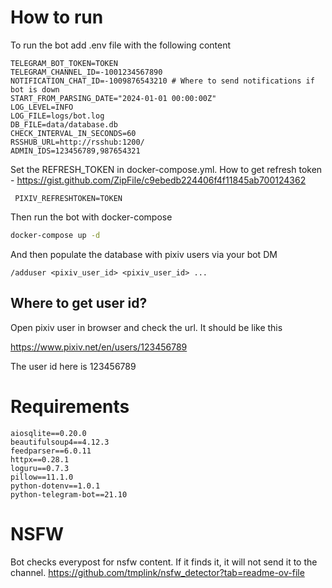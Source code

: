 # How to run

To run the bot add .env file with the following content

```
TELEGRAM_BOT_TOKEN=TOKEN
TELEGRAM_CHANNEL_ID=-1001234567890
NOTIFICATION_CHAT_ID=-1009876543210 # Where to send notifications if bot is down
START_FROM_PARSING_DATE="2024-01-01 00:00:00Z"
LOG_LEVEL=INFO
LOG_FILE=logs/bot.log
DB_FILE=data/database.db
CHECK_INTERVAL_IN_SECONDS=60
RSSHUB_URL=http://rsshub:1200/
ADMIN_IDS=123456789,987654321
```
Set the REFRESH_TOKEN in docker-compose.yml. How to get refresh token - https://gist.github.com/ZipFile/c9ebedb224406f4f11845ab700124362

``` PIXIV_REFRESHTOKEN=TOKEN```

Then run the bot with docker-compose

```sh
docker-compose up -d
```
And then populate the database with pixiv users via your bot DM
```
/adduser <pixiv_user_id> <pixiv_user_id> ...
```

## Where to get user id?

Open pixiv user in browser and check the url. It should be like this

https://www.pixiv.net/en/users/123456789

The user id here is 123456789

# Requirements

```
aiosqlite==0.20.0
beautifulsoup4==4.12.3
feedparser==6.0.11
httpx==0.28.1
loguru==0.7.3
pillow==11.1.0
python-dotenv==1.0.1
python-telegram-bot==21.10
```

# NSFW
Bot checks everypost for nsfw content. If it finds it, it will not send it to the channel. 
https://github.com/tmplink/nsfw_detector?tab=readme-ov-file
